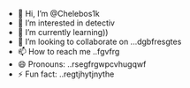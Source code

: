- 👋 Hi, I’m @Chelebos1k
- 👀 I’m interested in detectiv
- 🌱 I’m currently learning))
- 💞️ I’m looking to collaborate on ...dgbfresgtes
- 📫 How to reach me ..fgvfrg
- 😄 Pronouns: ..rsegfrgwpcvhugqwf
- ⚡ Fun fact: ..regtjhytjnythe
<!---
Chelebos1k/Chelebos1k is a ✨ special ✨ repository because its `README.md` (this file) appears on your GitHub profile.
You can click the Preview link to take a look at your changes.
